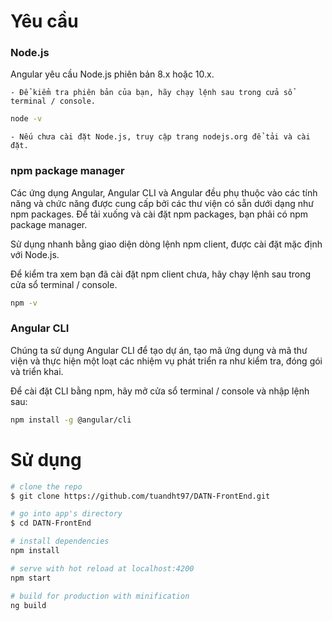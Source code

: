 # Yêu cầu

### Node.js

Angular yêu cầu Node.js phiên bản 8.x hoặc 10.x. 

    - Để kiểm tra phiên bản của bạn, hãy chạy lệnh sau trong cửa sổ terminal / console. 

``` bash
node -v 
```

    - Nếu chưa cài đặt Node.js, truy cập trang nodejs.org để tải và cài đặt.

### npm package manager

Các ứng dụng Angular, Angular CLI và Angular đều phụ thuộc vào các tính năng và chức năng được cung cấp bởi các thư viện có sẵn dưới dạng như npm packages. Để tải xuống và cài đặt npm packages, bạn phải có npm package manager.

Sử dụng nhanh bằng giao diện dòng lệnh npm client, được cài đặt mặc định với Node.js.

Để kiểm tra xem bạn đã cài đặt npm client chưa, hãy chạy lệnh sau trong cửa sổ terminal / console.

``` bash
npm -v 
```

### Angular CLI

Chúng ta sử dụng Angular CLI để tạo dự án, tạo mã ứng dụng và mã thư viện và thực hiện một loạt các nhiệm vụ phát triển ra như kiểm tra, đóng gói và triển khai. 

Để cài đặt CLI bằng npm, hãy mở cửa sổ terminal / console và nhập lệnh sau:

``` bash
npm install -g @angular/cli
```

# Sử dụng

``` bash
# clone the repo
$ git clone https://github.com/tuandht97/DATN-FrontEnd.git

# go into app's directory
$ cd DATN-FrontEnd

# install dependencies
npm install

# serve with hot reload at localhost:4200
npm start

# build for production with minification
ng build
```
